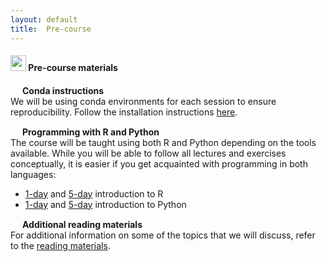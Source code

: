 ```yaml
---
layout: default
title:  Pre-course
---
```


#### <img border="0" src="https://www.svgrepo.com/show/19652/maths-class-materials-cross-of-a-pencil-and-a-ruler.svg" width="25" height="25"> Pre-course materials
<img border="0" src="https://hackernoon.com/hn-images/1*rW03Wtue71AKfxnx6XN_iQ.png" width="15" height="15"> **Conda instructions**  
We will be using conda environments for each session to ensure reproducibility. Follow the installation instructions [here][1]. 

<img border="0" src="https://www.svgrepo.com/show/7421/computer.svg" width="15" height="15"> **Programming with R and Python**  
The course will be taught using both R and Python depending on the tools available. While you will be able to follow all lectures
and exercises conceptually, it is easier if you get acquainted with programming in both languages:  
- [1-day][2] and [5-day][6] introduction to R
- [1-day][3] and [5-day][4] introduction to Python

<img border="0" src="https://www.svgrepo.com/show/26916/book.svg" width="15" height="15"> **Additional reading materials**  
For additional information on some of the topics that we will discuss, refer to the [reading materials][5].

[1]: conda_instructions.md
[2]: https://datacarpentry.org/genomics-r-intro/
[3]: https://datacarpentry.org/python-ecology-lesson/
[4]: https://nbisweden.github.io/workshop-python/ht19/
[5]: reading_materials.md
[6]: https://nbisweden.github.io/workshop-r/